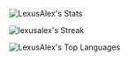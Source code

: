 ![LexusAlex's Stats](https://github-readme-stats.vercel.app/api?username=LexusAlex&theme=react&show_icons=true&hide_border=false&count_private=true)

![lexusalex's Streak](https://github-readme-streak-stats.herokuapp.com/?user=lexusalex&theme=react&hide_border=false)

![LexusAlex's Top Languages](https://github-readme-stats.vercel.app/api/top-langs/?username=LexusAlex&theme=react&show_icons=true&hide_border=false&layout=compact)
